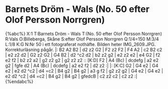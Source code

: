 # Barnets Dröm - Wals (No. 50 efter Olof Persson Norrgren)

{%abc%}
X:1
T:Barnets Dröm - Wals
T:(No. 50 efter Olof Persson Norrgren)
R:Vals
O:Billeberga, Skåne
S:efter Olof Persson Norrgren
Q:1/4=150
M:3/4
L:1/8
K:G
N:Nr 50 i ett fotograferat nothäfte. Bilden heter IMG_2609.JPG. Korrekturläsning pågår.
|: B2 A2 B2 | d2 z2 G2 | F2 z2 F2 | F4 A2 | c2 B2 c2 | e2 z2 d2 | G2 z2 G2 | G4 B2 | d2 ^c2 d2 |
b2 z2 g2 | e2 z2 e2 | e4 G2 | f2 e2 f2 | b2 z2 a2 | g2 z2 g2 | g2 z2 z2 :: [K:D] F2 | A4 (Bc) | dcdefg |
a2 e2 g2 | fgfe d2 | A4 (Bc) | dcdefg | a2 e2 f2 | d2 z2 :|
|: [K:C] G2 | G4 e2 | G4 e2 | e2 d2 ^c2 | d4 =c2 | B4 g2 | B4 g2 | a3 g f2 | g2 z2 g2 | G4 e2 | G4 e2 |
e2 d2 ^c2 | d4 =c2 | B4 g2 | B4 g2 | gfedcB | c2 z2 c2 | c2 z2 :|
{%endabc%}
